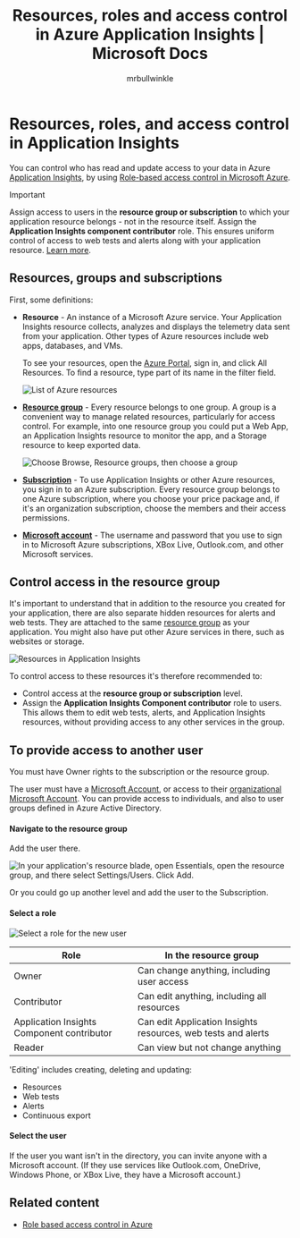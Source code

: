 ﻿---
title: Resources, roles and access control in Azure Application Insights | Microsoft Docs
description: Owners, contributors and readers of your organization's insights.
services: application-insights
documentationcenter: ''
author: mrbullwinkle
manager: carmonm

ms.assetid: 49f736a5-67fe-4cc6-b1ef-51b993fb39bd
ms.service: application-insights
ms.workload: tbd
ms.tgt_pltfrm: ibiza
ms.devlang: na
ms.topic: article
ms.date: 03/17/2017
ms.author: mbullwin

---
# Resources, roles, and access control in Application Insights
You can control who has read and update access to your data in Azure [Application Insights][start], by using [Role-based access control in Microsoft Azure](../active-directory/role-based-access-control-configure.md).

> [!IMPORTANT]
> Assign access to users in the **resource group or subscription** to which your application resource belongs - not in the resource itself. Assign the **Application Insights component contributor** role. This ensures uniform control of access to web tests and alerts along with your application resource. [Learn more](#access).
> 
> 

## Resources, groups and subscriptions
First, some definitions:

* **Resource** - An instance of a Microsoft Azure service. Your Application Insights resource collects, analyzes and displays the telemetry data sent from your application.  Other types of Azure resources include web apps, databases, and VMs.
  
    To see your resources, open the [Azure Portal][portal], sign in, and click All Resources. To find a resource, type part of its name in the filter field.
  
    ![List of Azure resources](./media/app-insights-resources-roles-access-control/10-browse.png)

<a name="resource-group"></a>

* [**Resource group**][group] - Every resource belongs to one group. A group is a convenient way to manage related resources, particularly for access control. For example, into one resource group you could put a Web App, an Application Insights resource to monitor the app, and a Storage resource to keep exported data.

    ![Choose Browse, Resource groups, then choose a group](./media/app-insights-resources-roles-access-control/11-group.png)

* [**Subscription**](https://portal.azure.com) - To use Application Insights or other Azure resources, you sign in to an Azure subscription. Every resource group belongs to one Azure subscription, where you choose your price package and, if it's an organization subscription, choose the members and their access permissions.
* [**Microsoft account**][account] - The username and password that you use to sign in to Microsoft Azure subscriptions, XBox Live, Outlook.com, and other Microsoft services.

## <a name="access"></a> Control access in the resource group
It's important to understand that in addition to the resource you created for your application, there are also separate hidden resources for alerts and web tests. They are attached to the same [resource group](#resource-group) as your application. You might also have put other Azure services in there, such as websites or storage.

![Resources in Application Insights](./media/app-insights-resources-roles-access-control/00-resources.png)

To control access to these resources it's therefore recommended to:

* Control access at the **resource group or subscription** level.
* Assign the **Application Insights Component contributor** role to users. This allows them to edit web tests, alerts, and Application Insights resources, without providing access to any other services in the group.

## To provide access to another user
You must have Owner rights to the subscription or the resource group.

The user must have a [Microsoft Account][account], or access to their [organizational Microsoft Account](../active-directory/sign-up-organization.md). You can provide access to individuals, and also to user groups defined in Azure Active Directory.

#### Navigate to the resource group
Add the user there.

![In your application's resource blade, open Essentials, open the resource group, and there select Settings/Users. Click Add.](./media/app-insights-resources-roles-access-control/01-add-user.png)

Or you could go up another level and add the user to the Subscription.

#### Select a role
![Select a role for the new user](./media/app-insights-resources-roles-access-control/03-role.png)

| Role | In the resource group |
| --- | --- |
| Owner |Can change anything, including user access |
| Contributor |Can edit anything, including all resources |
| Application Insights Component contributor |Can edit Application Insights resources, web tests and alerts |
| Reader |Can view but not change anything |

'Editing' includes creating, deleting and updating:

* Resources
* Web tests
* Alerts
* Continuous export

#### Select the user

If the user you want isn't in the directory, you can invite anyone with a Microsoft account.
(If they use services like Outlook.com, OneDrive, Windows Phone, or XBox Live, they have a Microsoft account.)

## Related content

* [Role based access control in Azure](../active-directory/role-based-access-control-configure.md)

<!--Link references-->

[account]: https://account.microsoft.com
[group]: ../azure-resource-manager/resource-group-overview.md
[portal]: https://portal.azure.com/
[start]: app-insights-overview.md
